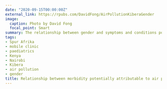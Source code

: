```yaml
---
date: "2020-09-15T00:00:00Z"
external_link: https://rpubs.com/DavidFong/AirPollutionKiberaGender
image:
  caption: Photo by David Fong
  focal_point: Smart
summary: The relationship between gender and symptoms and conditions potentially aggravated by air pollution is explored amongst school-age children seen during a screening clinic in Kibera, an informal settlement of Nairobi, Kenya. The interim results of this study finds female children had an estimated odd-ratio of 2.23 (95% confidence interval 1.17 to 4.39) of having potentially air-pollution related conditions or symptoms (such as cough, asthma or eye irritation) compared to male children.
tags:
- Spur Afrika
- mobile clinic
- paediatrics
- Kenya
- Nairobi
- Kibera
- air pollution
- gender
title: Relationship between morbidity potentially attributable to air pollution and gender in Kibera, Kenya.
---
```

